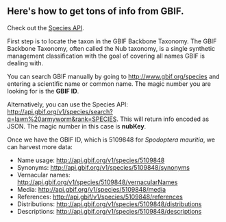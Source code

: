<!--
.. title: Using the Species API to Mine the GBIF Backbone Taxonomy
.. slug: using-the-species-api-to-mine-the-gbif-backbone-taxonomy
.. date: 2017-04-22 10:34
.. tags: GBIF, JSON, taxonomy, biodiversity
.. category:
.. link:
.. description:
.. type: text
-->

## Here's how to get tons of info from GBIF.

Check out the [Species API](http://www.gbif.org/developer/species).

First step is to locate the taxon in the GBIF Backbone Taxonomy. The GBIF Backbone Taxonomy, often called the Nub taxonomy, is a single synthetic management classification with the goal of covering all names GBIF is dealing with.

You can search GBIF manually by going to <http://www.gbif.org/species> and entering a scientific name or common name. The magic number you are looking for is the **GBIF ID**.

Alternatively, you can use the Species API: <http://api.gbif.org/v1/species/search?q=lawn%20armyworm&rank=SPECIES>. This will return info encoded as JSON. The magic number in this case is **nubKey**.

Once we have the GBIF ID, which is 5109848 for *Spodoptera mauritia*, we can harvest more data:

* Name usage: <http://api.gbif.org/v1/species/5109848>
* Synonyms: <http://api.gbif.org/v1/species/5109848/synonyms>
* Vernacular names: <http://api.gbif.org/v1/species/5109848/vernacularNames>
* Media: <http://api.gbif.org/v1/species/5109848/media>
* References: <http://api.gbif/v1/species/5109848/references>
* Distributions: <http://api.gbif.org/v1/species/5109848/distributions>
* Descriptions: <http://api.gbif.org/v1/species/5109848/descriptions>
